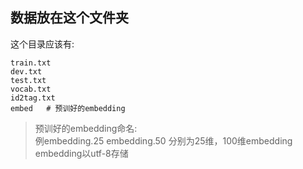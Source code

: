 ## 数据放在这个文件夹
这个目录应该有:
    
    train.txt
    dev.txt     
    test.txt
    vocab.txt
    id2tag.txt 
    embed   # 预训好的embedding

> 预训好的embedding命名:<br>
> 例embedding.25 embedding.50 分别为25维，100维embedding<br>
> embedding以utf-8存储<br>
